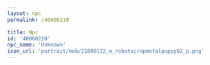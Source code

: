 ```yaml
---
layout: npc
permalink: /40000210

title: Npc
id: '40000210'
npc_name: 'Unknown'
icon_url: 'portrait/mob/21000122_m_robotscrapmetalpuppy02_p.png'
---
```

